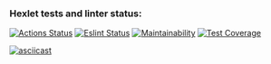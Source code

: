 ### Hexlet tests and linter status:
[![Actions Status](https://github.com/tracktor-git/frontend-project-46/workflows/hexlet-check/badge.svg)](https://github.com/tracktor-git/frontend-project-46/actions)
[![Eslint Status](https://github.com/tracktor-git/frontend-project-46/workflows/lint/badge.svg)](https://github.com/tracktor-git/frontend-project-46/actions)
[![Maintainability](https://api.codeclimate.com/v1/badges/e4ace4375146929c5999/maintainability)](https://codeclimate.com/github/tracktor-git/frontend-project-46/maintainability)
[![Test Coverage](https://api.codeclimate.com/v1/badges/e4ace4375146929c5999/test_coverage)](https://codeclimate.com/github/tracktor-git/frontend-project-46/test_coverage)

[![asciicast](https://asciinema.org/a/H7y0zAQ302e12MoieOD1VGRZq.svg)](https://asciinema.org/a/H7y0zAQ302e12MoieOD1VGRZq)